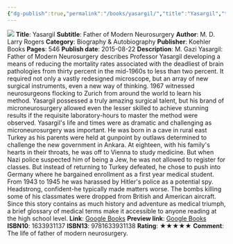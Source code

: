 ```yaml
---
{"dg-publish":true,"permalink":"/books/yasargil/","title":"Yasargil","tags":["book","biography","microneurosurgery"],"created":"2023-11-11T11:13:59.240-08:00","updated":"2023-11-11T11:17:30.239-08:00"}
---
```


![](http://books.google.com/books/content?id=DC36sgEACAAJ&printsec=frontcover&img=1&zoom=1&source=gbs_api)
**Title**: Yasargil
**Subtitle**: Father of Modern Neurosurgery
**Author**: M. D. Larry Rogers
**Category**: Biography & Autobiography
**Publisher**: Koehler Books
**Pages**: 546
**Publish date**: 2015-08-22
**Description**: M. Gazi Yasargil: Father of Modern Neurosurgery describes Professor Yasargil developing a means of reducing the mortality rates associated with the deadliest of brain pathologies from thirty percent in the mid-1960s to less than two percent. It required not only a vastly redesigned microscope, but an array of new surgical instruments, even a new way of thinking. 1967 witnessed neurosurgeons flocking to Zurich from around the world to learn his method. Yasargil possessed a truly amazing surgical talent, but his brand of microneurosurgery allowed even the lesser skilled to achieve stunning results if the requisite laboratory-hours to master the method were observed. Yasargil's life and times were as dramatic and challenging as microneurosurgery was important. He was born in a cave in rural east Turkey as his parents were held at gunpoint by outlaws determined to challenge the new government in Ankara. At eighteen, with his family's hearts in their throats, he was off to Vienna to study medicine. But when Nazi police suspected him of being a Jew, he was not allowed to register for classes. But instead of returning to Turkey defeated, he chose to push into Germany where he bargained enrollment as a first year medical student. From 1943 to 1945 he was harassed by Hitler's police as a potential spy. Headstrong, confident-he typically made matters worse. The bombs killing some of his classmates were dropped from British and American aircraft. Since this story contains as much history and adventure as medical triumph, a brief glossary of medical terms make it accessible to anyone reading at the high school level.
**Link**: [Google Books](https://books.google.com/books/about/Yasargil.html?hl=&id=DC36sgEACAAJ)
**Preview link**: [Google Books](http://books.google.com/books?id=DC36sgEACAAJ&dq=yasagil&hl=&as_pt=BOOKS&cd=1&source=gbs_api)
**ISBN10**: 1633931137
**ISBN13**: 9781633931138
**Rating**: ★★★★★
**Comment**: The life of father of modern neurosurgery.
